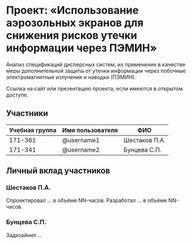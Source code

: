 # Проект: «Использование аэрозольных экранов для снижения рисков утечки информации через ПЭМИН»

Анализ спецификаций дисперсных систем, их применение в качестве меры дополнительной защиты от утечки
информации через побочные электромагнитные излучения и наводки (ПЭМИН). 

Ссылка на сайт или презентацию проекта, если имеются в открытом доступе.

## Участники

| Учебная группа | Имя пользователя | ФИО                      |
|----------------|------------------|--------------------------|
| 171-361        | @username1       | Шестаков П.А.              |
| 171-341        | @username2       | Бунцева С.П.              |


## Личный вклад участников

### Шестаков П.А.

Спроектировал … в объёме NN-часов. Разработал … в объёме NN-часов.

### Бунцева С.П.

Задизайнил …
